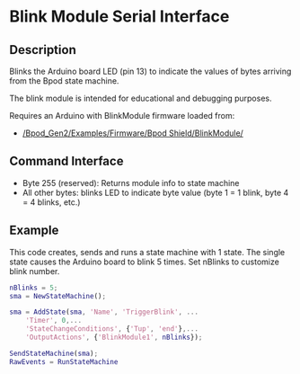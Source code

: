 # Blink Module Serial Interface
## Description
Blinks the Arduino board LED (pin 13) to indicate the values of bytes arriving from the Bpod state machine.

The blink module is intended for educational and debugging purposes.

Requires an Arduino with BlinkModule firmware loaded from:

- [/Bpod_Gen2/Examples/Firmware/Bpod Shield/BlinkModule/](https://www.google.com/url?q=https%3A%2F%2Fgithub.com%2Fsanworks%2FBpod_Gen2%2Ftree%2Fmaster%2FExamples%2FFirmware%2FBpod%2520Shield%2FBlinkModule&sa=D&sntz=1&usg=AOvVaw1RRU0rLWGcz2SO5StvGBGY)
  
## Command Interface
- Byte 255 (reserved): Returns module info to state machine
- All other bytes: blinks LED to indicate byte value (byte 1 = 1 blink, byte 4 = 4 blinks, etc.)

## Example
This code creates, sends and runs a state machine with 1 state. The single state causes the Arduino board to blink 5 times. Set nBlinks to customize blink number. 
```matlab
nBlinks = 5; 
sma = NewStateMachine();

sma = AddState(sma, 'Name', 'TriggerBlink', ...
    'Timer', 0,...
    'StateChangeConditions', {'Tup', 'end'},...
    'OutputActions', {'BlinkModule1', nBlinks});

SendStateMachine(sma);
RawEvents = RunStateMachine
```